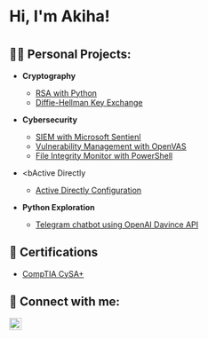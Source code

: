 <h1>Hi, I'm Akiha!<h1>
<h2>👨‍💻 Personal Projects:</h2>

- <b>Cryptography</b>
  - [RSA with Python](https://github.com/akhkusu/RSA-with-python)
  - [Diffie-Hellman Key Exchange](https://github.com/akhkusu/Diffie-Hellman-Key-Exchange)

 
- <b>Cybersecurity</b>
  - [SIEM with Microsoft Sentienl](https://github.com/akhkusu/SIEM-with-Microsoft-Sentinel)
  - [Vulnerability Management with OpenVAS](https://github.com/akhkusu/Vulnerability-Management-with-OpenVAS)
  - [File Integrity Monitor with PowerShell](https://github.com/akhkusu/File_Integrity_Monitor/tree/main)
  

- <bActive Directly</b>
  - [Active Directly Configuration](https://github.com/akhkusu/Active-Directly-Configuration-Lab)
  
- <b>Python Exploration</b>
  - [Telegram chatbot using OpenAI Davince API](https://github.com/akhkusu/Akigpt)
 
 


<h2>🧾 Certifications</h2>

- [CompTIA CySA+](https://www.credly.com/earner/earned/badge/a8c4830f-fd53-451f-abdc-5f9e04b6a0ce)

<h2> 🤳 Connect with me:</h2>

[<img align="left" alt="aki | LinkedIn" width="22px" src="https://cdn.jsdelivr.net/npm/simple-icons@v3/icons/linkedin.svg" />][linkedin]



[linkedin]: https://ee.linkedin.com/in/akiha-kusumoto

